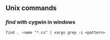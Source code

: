 

## Unix commands

### _find_  with cygwin in windows
    find . -name "*.cs" | xargs grep -i <pattern>

